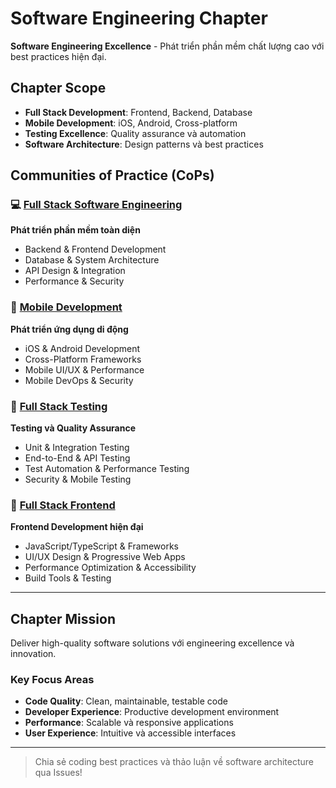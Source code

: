 # Software Engineering Chapter

**Software Engineering Excellence** - Phát triển phần mềm chất lượng cao với best practices hiện đại.

## Chapter Scope
- **Full Stack Development**: Frontend, Backend, Database
- **Mobile Development**: iOS, Android, Cross-platform
- **Testing Excellence**: Quality assurance và automation
- **Software Architecture**: Design patterns và best practices

## Communities of Practice (CoPs)

### 💻 [Full Stack Software Engineering](fullstack-software-engineering.md)
**Phát triển phần mềm toàn diện**
- Backend & Frontend Development
- Database & System Architecture
- API Design & Integration
- Performance & Security

### 📱 [Mobile Development](mobile-development.md)
**Phát triển ứng dụng di động**
- iOS & Android Development
- Cross-Platform Frameworks
- Mobile UI/UX & Performance
- Mobile DevOps & Security

### 🧪 [Full Stack Testing](fullstack-testing.md)
**Testing và Quality Assurance**
- Unit & Integration Testing
- End-to-End & API Testing
- Test Automation & Performance Testing
- Security & Mobile Testing

### 🎨 [Full Stack Frontend](fullstack-frontend.md)
**Frontend Development hiện đại**
- JavaScript/TypeScript & Frameworks
- UI/UX Design & Progressive Web Apps
- Performance Optimization & Accessibility
- Build Tools & Testing

---

## Chapter Mission
Deliver high-quality software solutions với engineering excellence và innovation.

### Key Focus Areas
- **Code Quality**: Clean, maintainable, testable code
- **Developer Experience**: Productive development environment
- **Performance**: Scalable và responsive applications
- **User Experience**: Intuitive và accessible interfaces

---

> Chia sẻ coding best practices và thảo luận về software architecture qua Issues!
